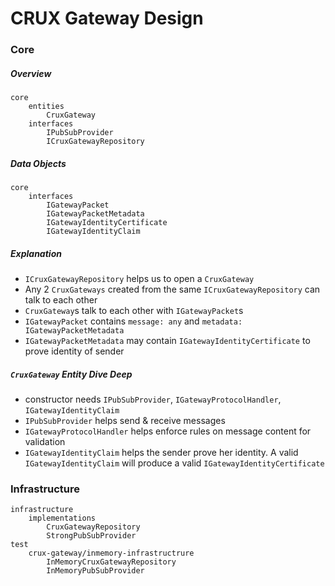 # CRUX Gateway Design

### Core

##### Overview
```
core
    entities
        CruxGateway
    interfaces
        IPubSubProvider
        ICruxGatewayRepository
```


##### Data Objects
```
core
    interfaces
        IGatewayPacket
        IGatewayPacketMetadata
        IGatewayIdentityCertificate
        IGatewayIdentityClaim
```

##### Explanation

* `ICruxGatewayRepository` helps us to open a `CruxGateway`
* Any 2 `CruxGateways` created from the same `ICruxGatewayRepository` can talk to each other
* `CruxGateway`s talk to each other with `IGatewayPacket`s
* `IGatewayPacket` contains `message: any` and `metadata: IGatewayPacketMetadata`
* `IGatewayPacketMetadata` may contain `IGatewayIdentityCertificate` to prove identity of sender


##### `CruxGateway` Entity Dive Deep

* constructor needs `IPubSubProvider`, `IGatewayProtocolHandler`, `IGatewayIdentityClaim`
* `IPubSubProvider` helps send & receive messages 
* `IGatewayProtocolHandler` helps enforce rules on message content for validation
* `IGatewayIdentityClaim` helps the sender prove her identity. A valid `IGatewayIdentityClaim` will produce a valid `IGatewayIdentityCertificate`


### Infrastructure
```
infrastructure
    implementations
        CruxGatewayRepository
        StrongPubSubProvider
test
    crux-gateway/inmemory-infrastructrure
        InMemoryCruxGatewayRepository
        InMemoryPubSubProvider
```




